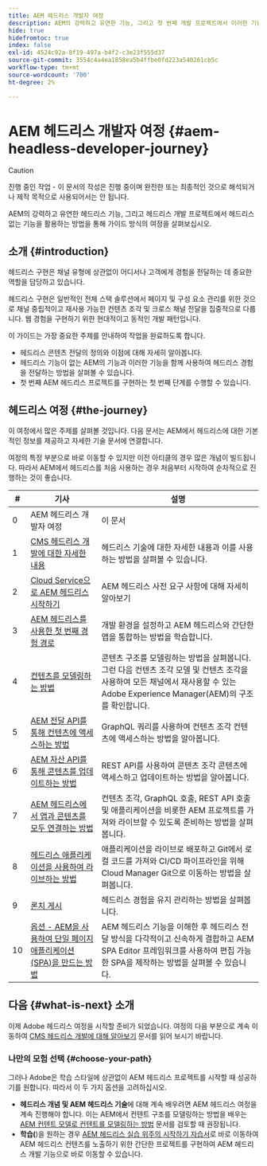 ```yaml
---
title: AEM 헤드리스 개발자 여정
description: AEM의 강력하고 유연한 기능, 그리고 첫 번째 개발 프로젝트에서 이러한 기능을 활용하는 방법을 통해 안내 가능한 여정을 살펴보십시오.
hide: true
hidefromtoc: true
index: false
exl-id: 4524c92a-8f19-497a-b4f2-c3e23f555d37
source-git-commit: 3554c4a4ea1858ea5b4ffbe0fd223a540261cb5c
workflow-type: tm+mt
source-wordcount: '700'
ht-degree: 2%

---
```


# AEM 헤드리스 개발자 여정 {#aem-headless-developer-journey}

>[!CAUTION]
>
>진행 중인 작업 - 이 문서의 작성은 진행 중이며 완전한 또는 최종적인 것으로 해석되거나 제작 목적으로 사용되어서는 안 됩니다.

AEM의 강력하고 유연한 헤드리스 기능, 그리고 헤드리스 개발 프로젝트에서 헤드리스 없는 기능을 활용하는 방법을 통해 가이드 방식의 여정을 살펴보십시오.

## 소개 {#introduction}

헤드리스 구현은 채널 유형에 상관없이 어디서나 고객에게 경험을 전달하는 데 중요한 역할을 담당하고 있습니다.

헤드리스 구현은 일반적인 전체 스택 솔루션에서 페이지 및 구성 요소 관리를 위한 것으로 채널 중립적이고 재사용 가능한 컨텐츠 조각 및 크로스 채널 전달을 집중적으로 다룹니다. 웹 경험을 구현하기 위한 현대적이고 동적인 개발 패턴입니다.

이 가이드는 가장 중요한 주제를 안내하여 작업을 완료하도록 합니다.

* 헤드리스 콘텐츠 전달의 정의와 이점에 대해 자세히 알아봅니다.
* 헤드리스 기능이 없는 AEM의 기능과 이러한 기능을 함께 사용하여 헤드리스 경험을 전달하는 방법을 살펴볼 수 있습니다.
* 첫 번째 AEM 헤드리스 프로젝트를 구현하는 첫 번째 단계를 수행할 수 있습니다.

## 헤드리스 여정 {#the-journey}

이 여정에서 많은 주제를 살펴볼 것입니다. 다음 문서는 AEM에서 헤드리스에 대한 기본적인 정보를 제공하고 자세한 기술 문서에 연결합니다.

여정의 특정 부분으로 바로 이동할 수 있지만 이전 아티클의 경우 많은 개념이 빌드됩니다. 따라서 AEM에서 헤드리스를 처음 사용하는 경우 처음부터 시작하여 순차적으로 진행하는 것이 좋습니다.

| # | 기사 | 설명 |
|---|---|---|
| 0 | AEM 헤드리스 개발자 여정 | 이 문서 |
| 1 | [CMS 헤드리스 개발에 대한 자세한 내용](learn-about.md) | 헤드리스 기술에 대한 자세한 내용과 이를 사용하는 방법을 살펴볼 수 있습니다. |
| 2 | [Cloud Service으로 AEM 헤드리스 시작하기](getting-started.md) | AEM 헤드리스 사전 요구 사항에 대해 자세히 알아보기 |
| 3 | [AEM 헤드리스를 사용한 첫 번째 경험 경로](path-to-first-experience.md) | 개발 환경을 설정하고 AEM 헤드리스와 간단한 앱을 통합하는 방법을 학습합니다. |
| 4 | [컨텐츠를 모델링하는 방법](model-your-content.md) | 콘텐츠 구조를 모델링하는 방법을 살펴봅니다. 그런 다음 컨텐츠 조각 모델 및 컨텐츠 조각을 사용하여 모든 채널에서 재사용할 수 있는 Adobe Experience Manager(AEM)의 구조를 확인합니다. |
| 5 | [AEM 전달 API를 통해 컨텐츠에 액세스하는 방법](access-your-content.md) | GraphQL 쿼리를 사용하여 컨텐츠 조각 컨텐츠에 액세스하는 방법을 알아봅니다. |
| 6 | [AEM 자산 API를 통해 콘텐츠를 업데이트하는 방법](update-your-content.md) | REST API를 사용하여 콘텐츠 조각 콘텐츠에 액세스하고 업데이트하는 방법을 알아봅니다. |
| 7 | [AEM 헤드리스에서 앱과 콘텐츠를 모두 연결하는 방법](put-it-all-together.md) | 컨텐츠 조각, GraphQL 호출, REST API 호출 및 애플리케이션을 비롯한 AEM 프로젝트를 가져와 라이브할 수 있도록 준비하는 방법을 살펴봅니다. |
| 8 | [헤드리스 애플리케이션을 사용하여 라이브하는 방법](go-live.md) | 애플리케이션을 라이브로 배포하고 Git에서 로컬 코드를 가져와 CI/CD 파이프라인을 위해 Cloud Manager Git으로 이동하는 방법을 살펴봅니다. |
| 9 | [론치 게시](post-launch.md) | 헤드리스 경험을 유지 관리하는 방법을 살펴봅니다. |
| 10 | [옵션 - AEM을 사용하여 단일 페이지 애플리케이션(SPA)을 만드는 방법](create-spa.md) | AEM 헤드리스 기능을 이해한 후 헤드리스 전달 방식을 다각적이고 신속하게 결합하고 AEM SPA Editor 프레임워크를 사용하여 편집 가능한 SPA을 제작하는 방법을 살펴볼 수 있습니다. |

## 다음 {#what-is-next} 소개

이제 Adobe 헤드리스 여정을 시작할 준비가 되었습니다. 여정의 다음 부분으로 계속 이동하여 [CMS 헤드리스 개발에 대해 알아보기](learn-about.md) 문서를 읽어 보시기 바랍니다.

### 나만의 모험 선택 {#choose-your-path}

그러나 Adobe은 학습 스타일에 상관없이 AEM 헤드리스 프로젝트를 시작할 때 성공하기를 원합니다. 따라서 이 두 가지 옵션을 고려하십시오.

* **헤드리스 개념 및 AEM 헤드리스 기술**&#x200B;에 대해 계속 배우려면 AEM 헤드리스 여정을 계속 진행해야 합니다. 이는 AEM에서 컨텐트 구조를 모델링하는 방법을 배우는 [AEM 컨텐트 모델로 컨텐트를 모델링하는 방법](model-your-content.md) 문서를 검토할 때 권장됩니다.
* **학습(**)을 원하는 경우 [AEM 헤드리스 실습 위주의 시작하기 자습서](https://experienceleague.adobe.com/docs/experience-manager-learn/getting-started-with-aem-headless/graphql/multi-step/overview.html)로 바로 이동하여 AEM 헤드리스 컨텐츠를 노출하기 위한 간단한 프로젝트를 구현하여 AEM 헤드리스 개발 기능으로 바로 이동할 수 있습니다.
